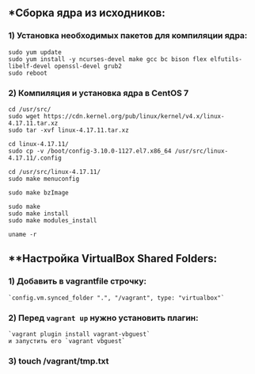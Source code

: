 ## \*Сборка ядра из исходников:
### 1) Установка необходимых пакетов для компиляции ядра:
`sudo yum update`  
`sudo yum install -y ncurses-devel make gcc bc bison flex elfutils-libelf-devel openssl-devel grub2`  
`sudo reboot`  

### 2) Компиляция и установка ядра ​​в CentOS 7
`cd /usr/src/`  
`sudo wget https://cdn.kernel.org/pub/linux/kernel/v4.x/linux-4.17.11.tar.xz`  
`sudo tar -xvf linux-4.17.11.tar.xz`  
  
`cd linux-4.17.11/`  
`sudo cp -v /boot/config-3.10.0-1127.el7.x86_64 /usr/src/linux-4.17.11/.config`  
  
`cd /usr/src/linux-4.17.11/`  
`sudo make menuconfig`  
  
`sudo make bzImage`  
<!-- sudo make modules -->
`sudo make`  
`sudo make install`  
`sudo make modules_install`  
  
`uname -r`  

## \*\*Настройка VirtualBox Shared Folders:

### 1) Добавить в vagrantfile строчку: 
	`config.vm.synced_folder ".", "/vagrant", type: "virtualbox"`  
### 2) Перед `vagrant up` нужно установить плагин:
	`vagrant plugin install vagrant-vbguest`  
	и запустить его `vagrant vbguest`
### 3) touch /vagrant/tmp.txt
